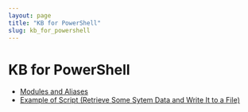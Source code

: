 ```yaml
---
layout: page
title: "KB for PowerShell"
slug: kb_for_powershell
---
```

# KB for PowerShell
- [Modules and Aliases](https://dzmitry-h.github.io/personalbrand/KB_Powershell/ps_modules_and_aliases/)
- [Example of Script (Retrieve Some Sytem Data and Write It to a File)](KB_Powershell/script_retrieve_and_write/)
